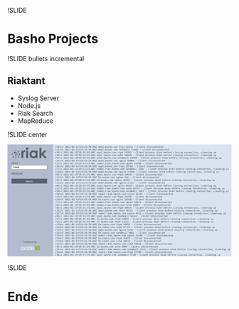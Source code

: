 !SLIDE

# Basho Projects #

!SLIDE bullets incremental

## Riaktant ##

* Syslog Server
* Node.js
* Riak Search
* MapReduce

!SLIDE center

![Riaktant](riaktant.jpg)

!SLIDE

# Ende #
